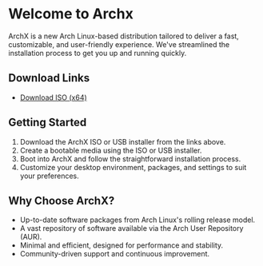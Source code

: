 # Welcome to Archx

ArchX is a new Arch Linux-based distribution tailored to deliver a fast, customizable, and user-friendly experience. We've streamlined the installation process to get you up and running quickly.

## Download Links
- [Download ISO (x64)](http://archxlinux.org/archx/iso)

## Getting Started
1. Download the ArchX ISO or USB installer from the links above.
2. Create a bootable media using the ISO or USB installer.
3. Boot into ArchX and follow the straightforward installation process.
4. Customize your desktop environment, packages, and settings to suit your preferences.

## Why Choose ArchX?
- Up-to-date software packages from Arch Linux's rolling release model.
- A vast repository of software available via the Arch User Repository (AUR).
- Minimal and efficient, designed for performance and stability.
- Community-driven support and continuous improvement.
